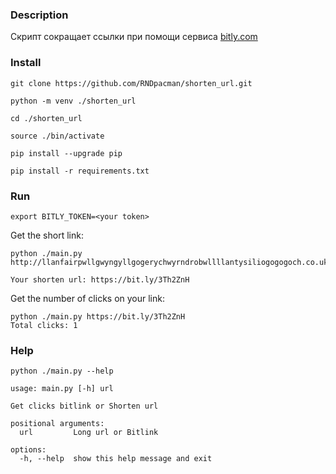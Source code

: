 ### Description

Скрипт сокращает ссылки при помощи сервиса [bitly.com](https://bitly.com)

### Install

```
git clone https://github.com/RNDpacman/shorten_url.git
```

```
python -m venv ./shorten_url
```

```
cd ./shorten_url
```

```
source ./bin/activate
```

```
pip install --upgrade pip
```

```
pip install -r requirements.txt
```


### Run

```
export BITLY_TOKEN=<your token>
```


Get the short link:
```
python ./main.py http://llanfairpwllgwyngyllgogerychwyrndrobwllllantysiliogogogoch.co.uk

Your shorten url: https://bit.ly/3Th2ZnH
```


Get the number of clicks on your link:
```
python ./main.py https://bit.ly/3Th2ZnH
Total clicks: 1
```

### Help

```
python ./main.py --help
```

```
usage: main.py [-h] url

Get clicks bitlink or Shorten url

positional arguments:
  url         Long url or Bitlink

options:
  -h, --help  show this help message and exit
```


